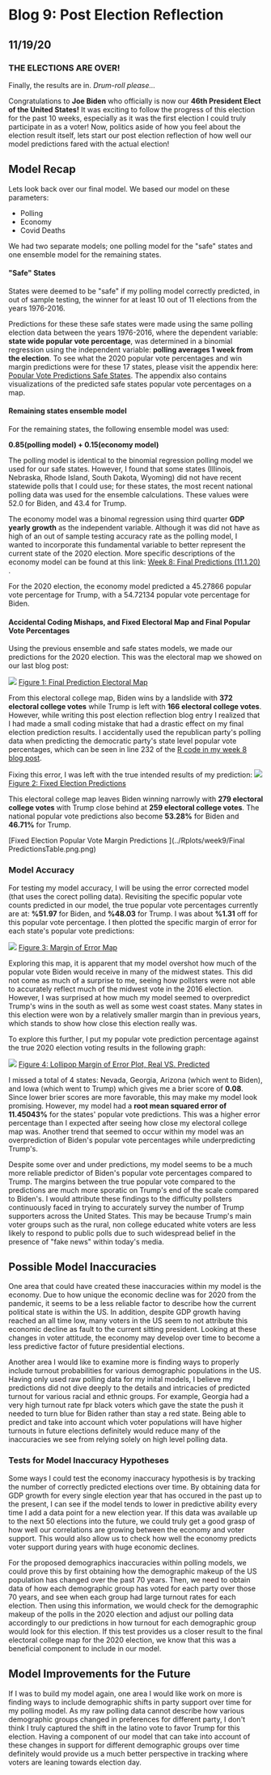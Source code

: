 # Blog 9: Post Election Reflection
## 11/19/20

### THE ELECTIONS ARE OVER!

Finally, the results are in. *Drum-roll please...* 

Congratulations to **Joe Biden** who officially is now our **46th President Elect of the United States!** It was exciting to follow the progress of this election for the past 10 weeks, especially as it was the first election I could truly participate in as a voter! Now, politics aside of how you feel about the election result itself, lets start our post election reflection of how well our model predictions fared with the actual election!

## Model Recap

Lets look back over our final model. We based our model on these parameters:

- Polling
- Economy
- Covid Deaths

We had two separate models; one polling model for the "safe" states and one ensemble model for the remaining states. 

#### "Safe" States

States were deemed to be "safe" if my polling model correctly predicted, in out of sample testing, the winner for at least 10 out of 11 elections from the years 1976-2016. 

Predictions for these these safe states were made using the same polling election data between the years 1976-2016, where the dependent variable: **state wide popular vote percentage**, was determined in a binomial regression using the independent variable: **polling averages 1 week from the election**. To see what the 2020 popular vote percentages and win margin predictions were for these 17 states, please visit the appendix here: [Popular Vote Predictions Safe States](appendix9.md). The appendix also contains visualizations of the predicted safe states popular vote percentages on a map.

#### Remaining states ensemble model

For the remaining states, the following ensemble model was used:

**0.85(polling model) + 0.15(economy model)**

The polling model is identical to the binomial regression polling model we used for our safe states. However, I found that some states (Illinois, Nebraska, Rhode Island, South Dakota, Wyoming) did not have recent statewide polls that I could use; for these states, the most recent national polling data was used for the ensemble calculations. These values were 52.0 for Biden, and 43.4 for Trump.

The economy model was a binomal regression using third quarter **GDP yearly growth** as the independent variable. Although it was did not have as high of an out of sample testing accuracy rate as the polling model, I wanted to incorporate this fundamental variable to better represent the current state of the 2020 election. More specific descriptions of the economy model can be found at this link: [Week 8: Final Predictions (11.1.20) ](BlogPosts/blog8.md).

For the 2020 election, the economy model predicted a 45.27866 popular vote percentage for Trump, with a 54.72134 popular vote percentage for Biden. 

#### Accidental Coding Mishaps, and Fixed Electoral Map and Final Popular Vote Percentages

Using the previous ensemble and safe states models, we made our predictions for the 2020 election. This was the electoral map we showed on our last blog post:

![](../Rplots/week8/WinsElectoralCollege2020.png)
[Figure 1: Final Prediction Electoral Map ](../Rplots/week8/WinsElectoralCollege2020.png)

From this electoral college map, Biden wins by a landslide with **372 electoral college votes** while Trump is left with **166 electoral college votes**. However, while writing this post election reflection blog entry I realized that I had made a small coding mistake that had a drastic effect on my final election prediction results. I accidentally used the republican party's polling data when predicting the democratic party's state level popular vote percentages, which can be seen in line 232 of the [R code in my week 8 blog post](https://github.com/gkim65/2020_ElectionBlogPost_gov1347/blob/gh-pages/Rplots/week8/safeStates.R).

Fixing this error, I was left with the true intended results of my prediction:
![](../Rplots/week9/REALPredictionsWinsElectoralCollege2020.png)
[Figure 2: Fixed Election Predictions ](../Rplots/week9/REALPredictionsWinsElectoralCollege2020.png)

This electoral college map leaves Biden winning narrowly with **279 electoral college votes** with Trump close behind at **259 electoral college votes**. The national popular vote predictions also become **53.28%** for Biden and **46.71%** for Trump.

[Fixed Election Popular Vote Margin Predictions ](../Rplots/week9/Final PredictionsTable.png.png)

### Model Accuracy

For testing my model accuracy, I will be using the error corrected model (that uses the corect polling data). Revisiting the specific popular vote counts predicted in our model, the true popular vote percentages currently are at: **%51.97** for Biden, and **%48.03** for Trump. I was about **%1.31** off for this popular vote percentage. I then plotted the specific margin of error for each state's popular vote predictions:

![](../Rplots/week9/MarginOfErrorMap.png)
[Figure 3: Margin of Error Map](../Rplots/week9/MarginOfErrorMap.png)

Exploring this map, it is apparent that my model overshot how much of the popular vote Biden would receive in many of the midwest states. This did not come as much of a surprise to me, seeing how pollsters were not able to accurately reflect much of the midwest vote in the 2016 election. However, I was surprised at how much my model seemed to overpredict Trump's wins in the south as well as some west coast states. Many states in this election were won by a relatively smaller margin than in previous years, which stands to show how close this election really was.

To explore this further, I put my popular vote prediction percentage against the true 2020 election voting results in the following graph: 

![](../Rplots/week9/PredictedAgainstReal2020.png)
[Figure 4: Lollipop Margin of Error Plot, Real VS. Predicted](../Rplots/week9/PredictedAgainstReal2020.png)

I missed a total of 4 states: Nevada, Georgia, Arizona (which went to Biden), and Iowa (which went to Trump) which gives me a brier score of **0.08**. Since lower brier scores are more favorable, this may make my model look promising. However, my model had a **root mean squared error of 11.45043%** for the states' popular vote predictions. This was a higher error percentage than I expected after seeing how close my electoral college map was. Another trend that seemed to occur within my model was an overprediction of Biden's popular vote percentages while underpredicting Trump's.

Despite some over and under predictions, my model seems to be a much more reliable predictor of Biden's popular vote percentages compared to Trump. The margins between the true popular vote compared to the predictions are much more sporatic on Trump's end of the scale compared to Biden's. I would attribute these findings to the difficulty pollsters continuously faced in trying to accurately survey the number of Trump supporters across the United States. This may be because Trump's main voter groups such as the rural, non college educated white voters are less likely to respond to public polls due to such widespread belief in the presence of "fake news" within today's media.

## Possible Model Inaccuracies

One area that could have created these inaccuracies within my model is the economy. Due to how unique the economic decline was for 2020 from the pandemic, it seems to be a less reliable factor to describe how the current political state is within the US. In addition, despite GDP growth having reached an all time low, many voters in the US seem to not attribute this economic decline as fault to the current sitting president. Looking at these changes in voter attitude, the economy may develop over time to become a less predictive factor of future presidential elections.

Another area I would like to examine more is finding ways to properly include turnout probabilities for various demographic populations in the US. Having only used raw polling data for my inital models, I believe my predictions did not dive deeply to the details and intricacies of predicted turnout for various racial and ethnic groups. For example, Georgia had a very high turnout rate fpr black voters which gave the state the push it needed to turn blue for Biden rather than stay a red state. Being able to predict and take into account which voter populations will have higher turnouts in future elections definitely would reduce many of the inaccuracies we see from relying solely on high level polling data.

### Tests for Model Inaccuracy Hypotheses

Some ways I could test the economy inaccuracy hypothesis is by tracking the number of correctly predicted elections over time. By obtaining data for GDP growth for every single election year that has occured in the past up to the present, I can see if the model tends to lower in predictive ability every time I add a data point for a new election year. If this data was available up to the next 50 elections into the future, we could truly get a good grasp of how well our correlations are growing between the economy and voter support. This would also allow us to check how well the economy predicts voter support during years with huge economic declines. 

For the proposed demographics inaccuracies within polling models, we could prove this by first obtaining how the demographic makeup of the US population has changed over the past 70 years. Then, we need to obtain data of how each demographic group has voted for each party over those 70 years, and see when each group had large turnout rates for each election. Then using this information, we would check for the demographic makeup of the polls in the 2020 election and adjust our polling data accordingly to our predictions in how turnout for each demographic group would look for this election. If this test provides us a closer result to the final electoral college map for the 2020 election, we know that this was a beneficial component to include in our model.

## Model Improvements for the Future

If I was to build my model again, one area I would like work on more is finding ways to include demographic shifts in party support over time for my polling model. As my raw polling data cannot describe how various demographic groups changed in preferences for different party, I don't think I truly captured the shift in the latino vote to favor Trump for this election. Having a component of our model that can take into account of these changes in support for different demographic groups over time definitely would provide us a much better perspective in tracking where voters are leaning towards election day.